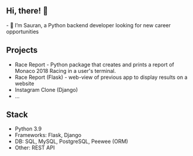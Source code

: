 <h2> Hi, there! 👋</h2>
- 👀 I’m Sauran, a Python backend developer looking for new career opportunities 

<h2>Projects</h2>

  - Race Report - Python package that creates and prints a report of Monaco 2018 Racing in a user's terminal.
  - Race Report (Flask) - web-view of previous app to display results on a website
  - Instagram Clone (Django)
  - ...

<h2> Stack </h2> 

- Python 3.9
- Frameworks: Flask, Django
- DB: SQL, MySQL, PostgreSQL, Peewee (ORM)
- Other: REST API
